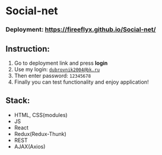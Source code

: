# Social-net

### Deployment: https://fireeflyx.github.io/Social-net/

## Instruction:
1. Go to deployment link and press __login__
2. Use my login: <code>dubrovnik2004@bk.ru</code>
3. Then enter password: <code>12345678</code>
4. Finally you can test functionality and enjoy application!

## Stack: 
* HTML, CSS(modules)
* JS
* React
* Redux(Redux-Thunk)
* REST
* AJAX(Axios)

